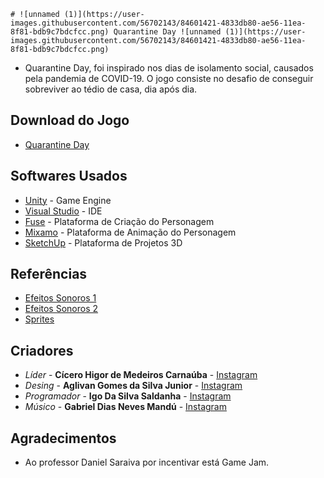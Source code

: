 ```
# ![unnamed (1)](https://user-images.githubusercontent.com/56702143/84601421-4833db80-ae56-11ea-8f81-bdb9c7bdcfcc.png) Quarantine Day ![unnamed (1)](https://user-images.githubusercontent.com/56702143/84601421-4833db80-ae56-11ea-8f81-bdb9c7bdcfcc.png)
```

* Quarantine Day, foi inspirado nos dias de isolamento social,  causados pela pandemia de COVID-19. O jogo consiste no desafio de conseguir sobreviver ao tédio de casa, dia após dia.

## Download do Jogo

* [Quarantine Day](https://github.com/xHigorZ/Teste/raw/master/v1.0.4.rar)

## Softwares Usados

* [Unity](https://unity.com/pt) - Game Engine
* [Visual Studio](https://visualstudio.microsoft.com/pt-br/) - IDE
* [Fuse](https://store.steampowered.com/app/257400/Fuse/?l=portuguese) - Plataforma de Criação do Personagem
* [Mixamo](https://www.mixamo.com/#/) - Plataforma de Animação do Personagem
* [SketchUp](https://www.sketchup.com/pt-BR) - Plataforma de Projetos 3D

## Referências

* [Efeitos Sonoros 1](https://sonniss.com/gameaudiogdc2016/)
* [Efeitos Sonoros 2](https://freesound.org/browse/)
* [Sprites](https://br.freepik.com)

## Criadores

* *Líder* - **Cícero Higor de Medeiros Carnaúba** - [Instagram](https://www.instagram.com/higormcarnauba/)
* *Desing* - **Aglivan Gomes da Silva Junior** - [Instagram](https://www.instagram.com/ashirodesu/)
* *Programador* - **Igo Da Silva Saldanha** - [Instagram](https://www.instagram.com/igosaldanha_/)
* *Músico* - **Gabriel Dias Neves Mandú** - [Instagram](https://www.instagram.com/diasm_gabriel/)

## Agradecimentos

* Ao professor Daniel Saraiva por incentivar está Game Jam.
